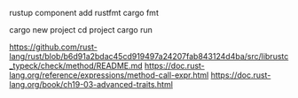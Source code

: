 rustup component add rustfmt
cargo fmt

cargo new project
cd project
cargo run

https://github.com/rust-lang/rust/blob/b6d91a2bdac45cd919497a24207fab843124d4ba/src/librustc_typeck/check/method/README.md
https://doc.rust-lang.org/reference/expressions/method-call-expr.html
https://doc.rust-lang.org/book/ch19-03-advanced-traits.html
